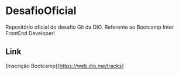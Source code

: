 # DesafioOficial
Repositório oficial do desafio Git da DIO. Referente ao Bootcamp Inter FrontEnd Developer!

## Link 
[Inscrição Bootcamp]{https://web.dio.me/tracks]
